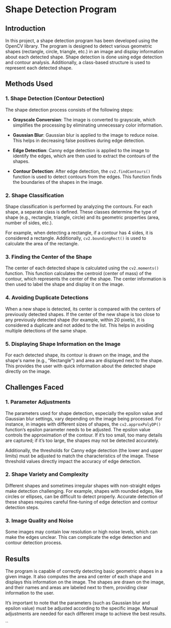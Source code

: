 # Shape Detection Program

## Introduction

In this project, a shape detection program has been developed using the OpenCV library. The program is designed to detect various geometric shapes (rectangle, circle, triangle, etc.) in an image and display information about each detected shape. Shape detection is done using edge detection and contour analysis. Additionally, a class-based structure is used to represent each detected shape.

## Methods Used

### 1. Shape Detection (Contour Detection)

The shape detection process consists of the following steps:

- **Grayscale Conversion**: The image is converted to grayscale, which simplifies the processing by eliminating unnecessary color information.
  
- **Gaussian Blur**: Gaussian blur is applied to the image to reduce noise. This helps in decreasing false positives during edge detection.

- **Edge Detection**: Canny edge detection is applied to the image to identify the edges, which are then used to extract the contours of the shapes.

- **Contour Detection**: After edge detection, the `cv2.findContours()` function is used to detect contours from the edges. This function finds the boundaries of the shapes in the image.

### 2. Shape Classification

Shape classification is performed by analyzing the contours. For each shape, a separate class is defined. These classes determine the type of shape (e.g., rectangle, triangle, circle) and its geometric properties (area, number of sides, etc.).

For example, when detecting a rectangle, if a contour has 4 sides, it is considered a rectangle. Additionally, `cv2.boundingRect()` is used to calculate the area of the rectangle.

### 3. Finding the Center of the Shape

The center of each detected shape is calculated using the `cv2.moments()` function. This function calculates the centroid (center of mass) of the contour, which represents the center of the shape. The center information is then used to label the shape and display it on the image.

### 4. Avoiding Duplicate Detections

When a new shape is detected, its center is compared with the centers of previously detected shapes. If the center of the new shape is too close to any previously detected shape (for example, within 20 pixels), it is considered a duplicate and not added to the list. This helps in avoiding multiple detections of the same shape.

### 5. Displaying Shape Information on the Image

For each detected shape, its contour is drawn on the image, and the shape's name (e.g., "Rectangle") and area are displayed next to the shape. This provides the user with quick information about the detected shape directly on the image.

## Challenges Faced

### 1. Parameter Adjustments

The parameters used for shape detection, especially the epsilon value and Gaussian blur settings, vary depending on the image being processed. For instance, in images with different sizes of shapes, the `cv2.approxPolyDP()` function’s epsilon parameter needs to be adjusted. The epsilon value controls the approximation of the contour. If it’s too small, too many details are captured; if it’s too large, the shapes may not be detected accurately.

Additionally, the thresholds for Canny edge detection (the lower and upper limits) must be adjusted to match the characteristics of the image. These threshold values directly impact the accuracy of edge detection.

### 2. Shape Variety and Complexity

Different shapes and sometimes irregular shapes with non-straight edges make detection challenging. For example, shapes with rounded edges, like circles or ellipses, can be difficult to detect properly. Accurate detection of these shapes requires careful fine-tuning of edge detection and contour detection steps.

### 3. Image Quality and Noise

Some images may contain low resolution or high noise levels, which can make the edges unclear. This can complicate the edge detection and contour detection process.

## Results

The program is capable of correctly detecting basic geometric shapes in a given image. It also computes the area and center of each shape and displays this information on the image. The shapes are drawn on the image, and their names and areas are labeled next to them, providing clear information to the user.

It’s important to note that the parameters (such as Gaussian blur and epsilon value) must be adjusted according to the specific image. Manual adjustments are needed for each different image to achieve the best results.

``
